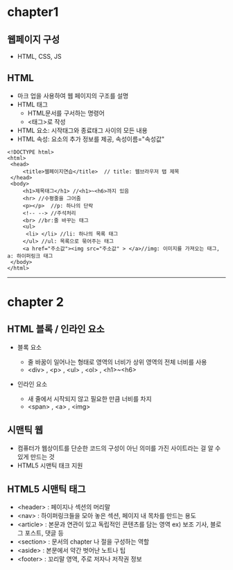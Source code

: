 # chapter1

## 웹페이지 구성
- HTML, CSS, JS

## HTML
- 마크 업을 사용하여 웹 페이지의 구조를 설명
- HTML 태그
  + HTML문서를 구서하는 명령어
  + <태그>로 작성
- HTML 요소: 시작태그와 종료태그 사이의 모든 내용
- HTML 속성: 요소의 추가 정보를 제공, 속성이름="속성값" 

```
<!DOCTYPE html>
<html>
 <head>
     <title>웹페이지연습</title>  // title: 웹브라우저 탭 제목
 </head>
 <body>
     <h1>제목태그</h1> //<h1>~<h6>까지 있음
     <hr> //수평줄을 그어줌
     <p></p>  //p: 하나의 단락
     <!-- --> //주석처리
     <br> //br:줄 바꾸는 태그
     <ul>
      <li> </li> //li: 하나의 목록 태그
     </ul> //ul: 목록으로 묶어주는 태그
     <a href="주소값"><img src="주소값" > </a>//img: 이미지를 가져오는 태그, a: 하이퍼링크 태그
 </body>
</html>

```

-------------------------------------------------------------------------------------
# chapter 2

## HTML 블록 / 인라인 요소
- 블록 요소
  + 줄 바꿈이 일어나는 형태로 영역의 너비가 상위 영역의 전체 너비를 사용
  + \<div> , \<p> , \<ul> , \<ol> , \<h1>~\<h6>

- 인라인 요소
  + 새 줄에서 시작되지 않고 필요한 만큼 너비를 차지
  + \<span> , \<a> , \<img> 


## 시맨틱 웹
- 컴퓨터가 웹상이트를 단순한 코드의 구성이 아닌 의미를 가진 사이트라는 걸 알 수 있게 만드는 것
- HTML5 시맨틱 태크 지원

## HTML5 시맨틱 태그 
- \<header> : 페이지나 섹션의 머리말
- \<nav> : 하이퍼링크들을 모아 놓은 섹션, 페이지 내 목차를 만드는 용도
- \<article> : 본문과 연관이 있고 독립적인 콘텐츠를 담는 영역 ex) 보조 기사, 블로그 포스트, 댓글 등
- \<section> : 문서의 chapter 나 절을 구성하는 역할
- \<aside> : 본문에서 약간 벗어난 노트나 팁
- \<footer> : 꼬리말 영역, 주로 저자나 저작권 정보 